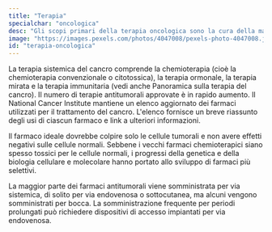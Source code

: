 ```yaml
---
title: "Terapia"
specialchar: "oncologica"
desc: "Gli scopi primari della terapia oncologica sono la cura della malattia o la palliazione dei sintomi, cioè il miglioramento della sintomatologia e l'ottimizzazione della qualità di vita il più lungo tempo possibile."
image: "https://images.pexels.com/photos/4047008/pexels-photo-4047008.jpeg?auto=compress&cs=tinysrgb&dpr=2&h=750&w=1260"
id: "terapia-oncologica"
---
```


La terapia sistemica del cancro comprende la chemioterapia (cioè la chemioterapia convenzionale o citotossica), la terapia ormonale, la terapia mirata e la terapia immunitaria (vedi anche Panoramica sulla terapia del cancro). Il numero di terapie antitumorali approvate è in rapido aumento. Il National Cancer Institute mantiene un elenco aggiornato dei farmaci utilizzati per il trattamento del cancro. L'elenco fornisce un breve riassunto degli usi di ciascun farmaco e link a ulteriori informazioni.

Il farmaco ideale dovrebbe colpire solo le cellule tumorali e non avere effetti negativi sulle cellule normali. Sebbene i vecchi farmaci chemioterapici siano spesso tossici per le cellule normali, i progressi della genetica e della biologia cellulare e molecolare hanno portato allo sviluppo di farmaci più selettivi.

La maggior parte dei farmaci antitumorali viene somministrata per via sistemica, di solito per via endovenosa o sottocutanea, ma alcuni vengono somministrati per bocca. La somministrazione frequente per periodi prolungati può richiedere dispositivi di accesso impiantati per via endovenosa.